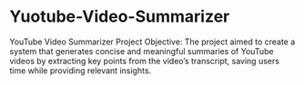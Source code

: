 # Yuotube-Video-Summarizer
YouTube Video Summarizer Project Objective: The project aimed to create a system that generates concise and meaningful summaries of YouTube videos by extracting key points from the video’s transcript, saving users time while providing relevant insights.
